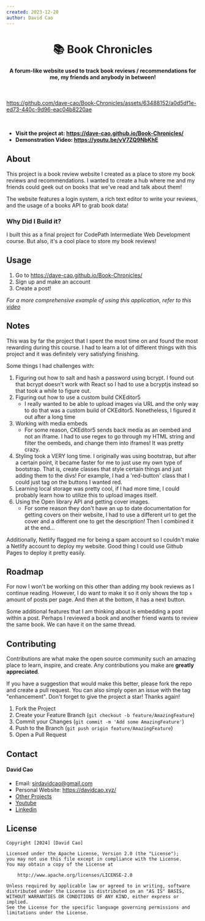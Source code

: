 ```yaml
---
created: 2023-12-20
author: David Cao
---
```

<h1 align='center'>📚 Book Chronicles</h1>
<h4 align='center'>A forum-like website used to track book reviews / recommendations for me, my friends and anybody in between!</h4>
<br>

<!-- Video walkthrough or image -->
https://github.com/dave-cao/Book-Chronicles/assets/63488152/a0d5df1e-ed73-440c-9d96-eac04b8220ae

<br>

<!-- List links to the project here (eg: live-link, youtube video) -->
- **Visit the project at: https://dave-cao.github.io/Book-Chronicles/**
- **Demonstration Video: https://youtu.be/vV7ZQ9NbKhE**


<!-- ABOUT THE PROJECT -->
## About

This project is a book review website I created as a place to store my book reviews and recommendations. I wanted to create a hub where me and my friends could geek out on books that we've read and talk about them!

The website features a login system, a rich text editor to write your reviews, and the usage of a books API to grab book data!

### Why Did I Build it?

I built this as a final project for CodePath Intermediate Web Development course. But also, it's a cool place to store my book reviews!

<!-- USAGE EXAMPLES -->
## Usage

1. Go to https://dave-cao.github.io/Book-Chronicles/
2. Sign up and make an account
3. Create a post!

_For a more comprehensive example of using this application, refer to this [video](https://youtu.be/vV7ZQ9NbKhE)_

## Notes

This was by far the project that I spent the most time on and found the most rewarding during this course. I had to learn a lot of different things with this project
and it was definitely very satisfying finishing. 

Some things I had challenges with:

1. Figuring out how to salt and hash a password using bcrypt. I found out that bcrypt doesn't work with React so I had to use a bcryptjs instead so that took a while to figure out.
2. Figuring out how to use a custom build CKEditor5
    - I really wanted to be able to upload images via URL and the only way to do that was a custom build of CKEditor5. Nonetheless, I figured it out after a long time
3. Working with media embeds
    - For some reason, CKEditor5 sends back media as an oembed and not an iframe. I had to use regex to go through my HTML string and filter the oembeds, and change them into iframes! It was pretty crazy.
4. Styling took a VERY long time. I originally was using bootstrap, but after a certain point, it became faster for me to just use my own type of bootstrap. That is, create classes that style certain things and just adding them to the divs! For example, I had a 'red-button' class that I could just tag on the buttons I wanted red.
5. Learning local storage was pretty cool, if I had more time, I could probably learn how to utilize this to upload images itself. 
6. Using the Open library API and getting cover images.
    - For some reason they don't have an up to date documentation for getting covers on their website, I had to use a different url to get the cover and a different one to get the description! Then I combined it at the end...

Additionally, Netlify flagged me for being a spam account so I couldn't make a Netlify account to deploy my website. Good thing I could use Github Pages to deploy it pretty easily. 


<!-- ROADMAP -->
## Roadmap

For now I won't be working on this other than adding my book reviews as I continue reading. However, I do want to make it so it only shows the top `x` amount of posts per page. And then at the bottom, it has a next button.

Some additional features that I am thinking about is embedding a post within a post. Perhaps I reviewed a book and another friend wants to review the same book. We can have it on the same thread.

<!-- CONTRIBUTING -->
## Contributing

Contributions are what make the open source community such an amazing place to learn, inspire, and create. Any contributions you make are **greatly appreciated**.

If you have a suggestion that would make this better, please fork the repo and create a pull request. You can also simply open an issue with the tag "enhancement".
Don't forget to give the project a star! Thanks again!

1. Fork the Project
2. Create your Feature Branch (`git checkout -b feature/AmazingFeature`)
3. Commit your Changes (`git commit -m 'Add some AmazingFeature'`)
4. Push to the Branch (`git push origin feature/AmazingFeature`)
5. Open a Pull Request

<!-- CONTACT -->
## Contact

#### David Cao
- Email: sirdavidcao@gmail.com
- Personal Website: https://davidcao.xyz/
- [Other Projects](https://davidcao.xyz/ProjectsPage/index.html)
- [Youtube](https://www.youtube.com/channel/UCEnBPbnNnqhQIIhW1uLXrLA)
- [Linkedin](https://www.linkedin.com/in/david-cao99/)


## License

    Copyright [2024] [David Cao]

    Licensed under the Apache License, Version 2.0 (the "License");
    you may not use this file except in compliance with the License.
    You may obtain a copy of the License at

        http://www.apache.org/licenses/LICENSE-2.0

    Unless required by applicable law or agreed to in writing, software
    distributed under the License is distributed on an "AS IS" BASIS,
    WITHOUT WARRANTIES OR CONDITIONS OF ANY KIND, either express or implied.
    See the License for the specific language governing permissions and
    limitations under the License.
